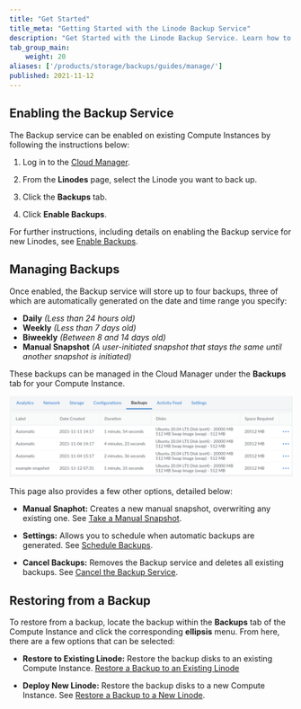 ```yaml
---
title: "Get Started"
title_meta: "Getting Started with the Linode Backup Service"
description: "Get Started with the Linode Backup Service. Learn how to enable the Backup Service and manage your backups."
tab_group_main:
    weight: 20
aliases: ['/products/storage/backups/guides/manage/']
published: 2021-11-12
---
```


## Enabling the Backup Service

The Backup service can be enabled on existing Compute Instances by following the instructions below:

1.  Log in to the [Cloud Manager](https://cloud.linode.com).

1.  From the **Linodes** page, select the Linode you want to back up.

1.  Click the **Backups** tab.

1.  Click **Enable Backups**.

For further instructions, including details on enabling the Backup service for new Linodes, see [Enable Backups](/docs/products/storage/backups/guides/enable/).

## Managing Backups

Once enabled, the Backup service will store up to four backups, three of which are automatically generated on the date and time range you specify:

- **Daily** *(Less than 24 hours old)*
- **Weekly** *(Less than 7 days old)*
- **Biweekly** *(Between 8 and 14 days old)*
- **Manual Snapshot** *(A user-initiated snapshot that stays the same until another snapshot is initiated)*

These backups can be managed in the Cloud Manager under the **Backups** tab for your Compute Instance.

![The list of Backups in the Cloud Manager](manage-backups.png)

This page also provides a few other options, detailed below:

- **Manual Snaphot:** Creates a new manual snapshot, overwriting any existing one. See [Take a Manual Snapshot](/docs/products/storage/backups/guides/take-a-snapshot/).

- **Settings:** Allows you to schedule when automatic backups are generated. See [Schedule Backups](/docs/products/storage/backups/guides/schedule/).

- **Cancel Backups:** Removes the Backup service and deletes all existing backups. See [Cancel the Backup Service](/docs/products/storage/backups/guides/cancel/).

## Restoring from a Backup

To restore from a backup, locate the backup within the **Backups** tab of the Compute Instance and click the corresponding **ellipsis** menu. From here, there are a few options that can be selected:

- **Restore to Existing Linode:** Restore the backup disks to an existing Compute Instance. [Restore a Backup to an Existing Linode](/docs/products/storage/backups/guides/restore-to-an-existing-instance/)

- **Deploy New Linode:** Restore the backup disks to a new Compute Instance. See [Restore a Backup to a New Linode](/docs/products/storage/backups/guides/restore-to-a-new-instance/).